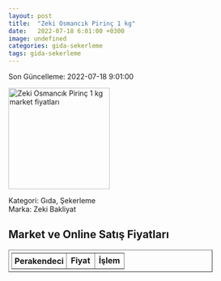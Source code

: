```yaml
---
layout: post
title:  "Zeki Osmancık Pirinç 1 kg"
date:   2022-07-18 6:01:00 +0300
image: undefined
categories: gida-sekerleme
tags: gida-sekerleme
---
```


Son Güncelleme: 2022-07-18 9:01:00

<img src="undefined" width="200" alt="Zeki Osmancık Pirinç 1 kg market fiyatları" />

Kategori: Gıda, Şekerleme
<br />
Marka: Zeki Bakliyat

<h2>Market ve Online Satış Fiyatları</h2>

<table border="1" style="padding: 5px;width:80%;">
  <tr>
    <td style="padding: 5px;"><strong>Perakendeci</strong></td>
    <td><strong>Fiyat</strong></td>
    <td><strong>İşlem</strong></td>
  </tr>
  
</table>
